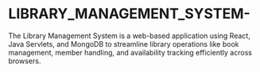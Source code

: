 # LIBRARY_MANAGEMENT_SYSTEM-
The Library Management System is a web-based application using React, Java Servlets, and MongoDB to streamline library operations like book management, member handling, and availability tracking efficiently across browsers.
